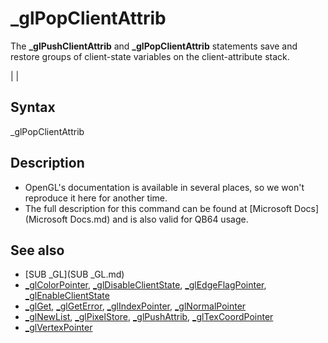 # _glPopClientAttrib

The **_glPushClientAttrib** and **_glPopClientAttrib** statements save and restore groups of client-state variables on the client-attribute stack.

  

|  |

## Syntax

_glPopClientAttrib
  

## Description

* OpenGL's documentation is available in several places, so we won't reproduce it here for another time.
* The full description for this command can be found at [Microsoft Docs](Microsoft Docs.md) and is also valid for QB64 usage.

  

## See also

* [SUB _GL](SUB _GL.md)
* [_glColorPointer](_glColorPointer.md), [_glDisableClientState](_glDisableClientState.md), [_glEdgeFlagPointer](_glEdgeFlagPointer.md), [_glEnableClientState](_glEnableClientState.md)
* [_glGet](_glGet.md), [_glGetError](_glGetError.md), [_glIndexPointer](_glIndexPointer.md), [_glNormalPointer](_glNormalPointer.md)
* [_glNewList](_glNewList.md), [_glPixelStore](_glPixelStore.md), [_glPushAttrib](_glPushAttrib.md), [_glTexCoordPointer](_glTexCoordPointer.md)
* [_glVertexPointer](_glVertexPointer.md)

  
